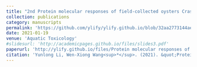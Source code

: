 ```yaml
---
title: "2nd Protein molecular responses of field-collected oysters Crassostrea hongkongensis with greatly varying Cu and Zn body burdens"
collection: publications
category: manuscripts
permalink: 'https://github.com/ylify/ylify.github.io/blob/32aa2773144ae8ec76052c5bf99858940c0756ac/files/Protein%20molecular%20responses%20of%20field-collected%20oysters%20Crassostrea%20hongkongensis%20with%20greatly%20varying%20Cu%20and%20Zn%20body%20burdens.pdf'
date: 2021-01-19
venue: 'Aquatic Toxicology'
#slidesurl: 'http://academicpages.github.io/files/slides3.pdf'
paperurl: 'http://ylify.github.io/files/Protein molecular responses of field-collected oysters Crassostrea hongkongensis with greatly varying Cu and Zn body burdens.pdf'
citation: 'Yunlong Li, Wen-Xiong Wang<sup>*</sup>. (2021). &quot;Protein molecular responses of field-collected oysters Crassostrea hongkongensis with greatly varying Cu and Zn body burdens.&quot; <i>Aquatic Toxicology</i>. 232: 105749.'
---
```


